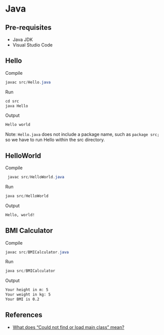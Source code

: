 # Java

## Pre-requisites

- Java JDK
- Visual Studio Code

## Hello

Compile

```java
javac src/Hello.java
```

Run

```java
cd src
java Hello
```

Output

```sh
Hello world
```

Note: `Hello.java` does not include a package name, such as `package src;` so we have to run Hello within the src directory.

## HelloWorld

Compile

```java
 javac src/HelloWorld.java
```

Run

```java
java src/HelloWorld
```

Output

```sh
Hello, world!
```

## BMI Calculator

Compile

```java
javac src/BMICalculator.java
```

Run

```java
java src/BMICalculator
```

Output

```sh
Your height in m: 5
Your weight in kg: 5
Your BMI is 0.2
```

## References

- [What does “Could not find or load main class” mean?](https://stackoverflow.com/questions/18093928/what-does-could-not-find-or-load-main-class-mean)